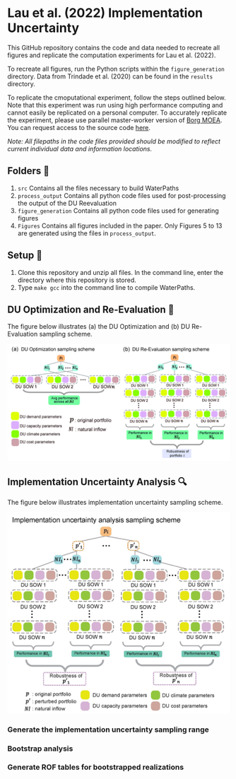 # Lau et al. (2022) Implementation Uncertainty
This GitHub repository contains the code and data needed to recreate all figures and replicate the computation experiments for Lau et al. (2022). 

To recreate all figures, run the Python scripts within the `figure_generation` directory. Data from Trindade et al. (2020) can be found in the `results` directory. 

To replicate the cmoputational experiment, follow the steps outlined below. Note that this experiment was run using high performance computing and cannot easily be replicated on a personal computer. To accurately replicate the experiment, please use parallel master-worker version of [Borg MOEA](http://borgmoea.org). You can request access to the source code [here](http://borgmoea.org/#contact). 

*Note: All filepaths in the code files provided should be modified to reflect current individual data and information locations.*

## Folders :file_folder:
1. `src` Contains all the files necessary to build WaterPaths
2. `process_output` Contains all python code files used for post-processing the output of the DU Reevaluation
3. `figure_generation` Contains all python code files used for generating figures
4. `Figures` Contains all figures included in the paper. Only Figures 5 to 13 are generated using the files in `process_output`.

## Setup :hammer:
1. Clone this repository and unzip all files. In the command line, enter the directory where this repository is stored. 
2. Type `make gcc` into the command line to compile WaterPaths.

## DU Optimization and Re-Evaluation :dart:
The figure below illustrates (a) the DU Optimization and (b) DU Re-Evaluation sampling scheme.
<p align="center">
<img src="Figures/Fig03_sampling_DU.jpg" width="600">
</p>

## Implementation Uncertainty Analysis :mag:
The figure below illustrates implementation uncertainty sampling scheme.
<p align="center">
<img src="Figures/Fig04_sampling_IU.jpg" width="600">
</p>

### Generate the implementation uncertainty sampling range

### Bootstrap analysis

### Generate ROF tables for bootstrapped realizations

